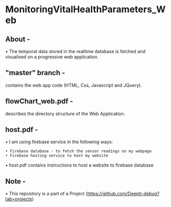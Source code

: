 MonitoringVitalHealthParameters_Web
=========================================

About -
-------
• The temporal data stored in the realtime database is fetched and visualised on a progressive web application.

"master" branch -
-----------------
contains the web app code (HTML, Css, Javascript and JQuery).

flowChart_web.pdf - 
------------
describes the directory structure of the Web Application.

host.pdf -
----------
• I am using firebase service in the following ways:

    • Firebase database - to fetch the sensor readings on my webpage
    • Firebase hosting service to host my website
    
• host.pdf contains instructions to host a website to firebase database

Note -
------
• This repository is a part of a Project (https://github.com/Deepti-debug?tab=projects)
